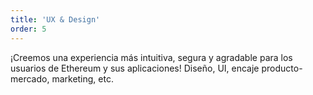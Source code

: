 ```yaml
---
title: 'UX & Design'
order: 5
---
```


¡Creemos una experiencia más intuitiva, segura y agradable para los usuarios de Ethereum y sus aplicaciones! Diseño, UI, encaje producto-mercado, marketing, etc.